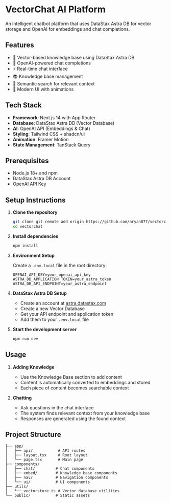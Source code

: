 # VectorChat AI Platform

An intelligent chatbot platform that uses DataStax Astra DB for vector storage and OpenAI for embeddings and chat completions.

## Features

- 🧠 Vector-based knowledge base using DataStax Astra DB
- 🤖 OpenAI-powered chat completions
- ⚡ Real-time chat interface
- 📚 Knowledge base management
- 🎯 Semantic search for relevant context
- 💫 Modern UI with animations

## Tech Stack

- **Framework**: Next.js 14 with App Router
- **Database**: DataStax Astra DB (Vector Database)
- **AI**: OpenAI API (Embeddings & Chat)
- **Styling**: Tailwind CSS + shadcn/ui
- **Animation**: Framer Motion
- **State Management**: TanStack Query

## Prerequisites

- Node.js 18+ and npm
- DataStax Astra DB Account
- OpenAI API Key

## Setup Instructions

1. **Clone the repository**

   ```bash
   git clone git remote add origin https://github.com/aryan877/vectorchat.git
   cd vectorchat
   ```

2. **Install dependencies**

   ```bash
   npm install
   ```

3. **Environment Setup**

   Create a `.env.local` file in the root directory:

   ```env
   OPENAI_API_KEY=your_openai_api_key
   ASTRA_DB_APPLICATION_TOKEN=your_astra_token
   ASTRA_DB_API_ENDPOINT=your_astra_endpoint
   ```

4. **DataStax Astra DB Setup**

   - Create an account at [astra.datastax.com](https://astra.datastax.com)
   - Create a new Vector Database
   - Get your API endpoint and application token
   - Add them to your `.env.local` file

5. **Start the development server**
   ```bash
   npm run dev
   ```

## Usage

1. **Adding Knowledge**

   - Use the Knowledge Base section to add content
   - Content is automatically converted to embeddings and stored
   - Each piece of content becomes searchable context

2. **Chatting**
   - Ask questions in the chat interface
   - The system finds relevant context from your knowledge base
   - Responses are generated using the found context

## Project Structure

```
├── app/
│   ├── api/           # API routes
│   ├── layout.tsx     # Root layout
│   └── page.tsx       # Main page
├── components/
│   ├── chat/         # Chat components
│   ├── embed/        # Knowledge base components
│   ├── nav/          # Navigation components
│   └── ui/           # UI components
├── utils/
│   └── vectorstore.ts # Vector database utilities
└── public/           # Static assets
```

